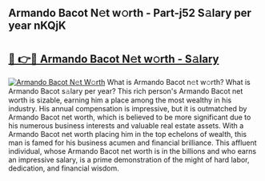 ## Armando Bacot N𝚎t w𝚘rth - Part-j52 S𝚊lary per year nKQjK

# <h2><a href="http://gc0uub.nevu.top/?p=Armando+Bacot">🔗 👉🔴 Armando Bacot N𝚎t w𝚘rth - S𝚊lary</a></h2>

[![Armando Bacot N𝚎t W𝚘rth](https://i.imgur.com/Oavwk0R.jpeg)](http://gc0uub.nevu.top/?p=Armando+Bacot)
What is Armando Bacot n𝚎t w𝚘rth? What is Armando Bacot s𝚊lary per year?
This rich person's Armando Bacot net worth is sizable, earning him a place among the most wealthy in his industry. His annual compensation is impressive, but it is outmatched by Armando Bacot net worth, which is believed to be more significant due to his numerous business interests and valuable real estate assets. With a Armando Bacot net worth placing him in the top echelons of wealth, this man is famed for his business acumen and financial brilliance. This affluent individual, whose Armando Bacot net worth is in the billions and who earns an impressive salary, is a prime demonstration of the might of hard labor, dedication, and financial wisdom.
